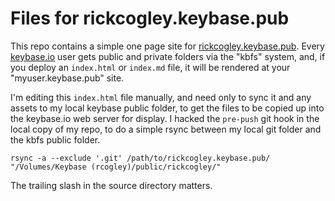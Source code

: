 # Files for rickcogley.keybase.pub

This repo contains a simple one page site for [rickcogley.keybase.pub](https://rickcogley.keybase.pub). Every [keybase.io](https://keybase.io) user gets public and private folders via the "kbfs" system, and, if you deploy an `index.html` or `index.md` file, it will be rendered at your "myuser.keybase.pub" site. 

I'm editing this `index.html` file manually, and need only to sync it and any assets to my local keybase public folder, to get the files to be copied up into the keybase.io web server for display. I hacked the `pre-push` git hook in the local copy of my repo, to do a simple rsync between my local git folder and the kbfs public folder. 

```shell
rsync -a --exclude '.git' /path/to/rickcogley.keybase.pub/ "/Volumes/Keybase (rcogley)/public/rickcogley/"
```

The trailing slash in the source directory matters. 
